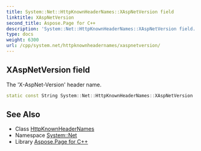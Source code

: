 ```yaml
---
title: System::Net::HttpKnownHeaderNames::XAspNetVersion field
linktitle: XAspNetVersion
second_title: Aspose.Page for C++
description: 'System::Net::HttpKnownHeaderNames::XAspNetVersion field. The ''X-AspNet-Version'' header name in C++.'
type: docs
weight: 6300
url: /cpp/system.net/httpknownheadernames/xaspnetversion/
---
```

## XAspNetVersion field


The 'X-AspNet-Version' header name.

```cpp
static const String System::Net::HttpKnownHeaderNames::XAspNetVersion
```

## See Also

* Class [HttpKnownHeaderNames](../)
* Namespace [System::Net](../../)
* Library [Aspose.Page for C++](../../../)
